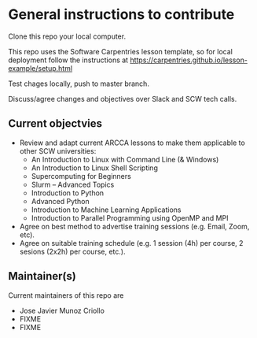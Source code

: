 # General instructions to contribute

Clone this repo your local computer.

This repo uses the Software Carpentries lesson template, so for local deployment
follow the instructions at https://carpentries.github.io/lesson-example/setup.html

Test chages locally, push to master branch.

Discuss/agree changes and objectives over Slack and SCW tech calls.

## Current objectvies

- Review and adapt current ARCCA lessons to make them applicable to other SCW universities:
    - An Introduction to Linux with Command Line (& Windows)
    - An Introduction to Linux Shell Scripting
    - Supercomputing for Beginners
    - Slurm – Advanced Topics
    - Introduction to Python
    - Advanced Python
    - Introduction to Machine Learning Applications
    - Introduction to Parallel Programming using OpenMP and MPI
- Agree on best method to advertise training sessions (e.g. Email, Zoom, etc).
- Agree on suitable training schedule (e.g. 1 session (4h) per course, 2 sesions (2x2h) per
  course, etc.).

## Maintainer(s)

Current maintainers of this repo are 

* Jose Javier Munoz Criollo
* FIXME
* FIXME
